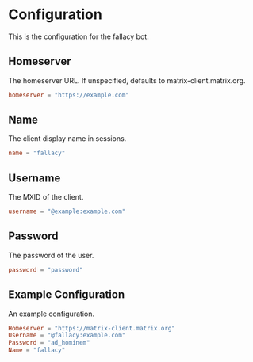# Configuration

This is the configuration for the fallacy bot.


## Homeserver

The homeserver URL. If unspecified, defaults to matrix-client.matrix.org.

```toml
homeserver = "https://example.com"
```

## Name

The client display name in sessions.

```toml
name = "fallacy"
```

## Username

The MXID of the client.

```toml
username = "@example:example.com"
```

## Password

The password of the user.

```toml
password = "password"
```

## Example Configuration

An example configuration.

```toml
Homeserver = "https://matrix-client.matrix.org"
Username = "@fallacy:example.com"
Password = "ad_hominem"
Name = "fallacy"
```
